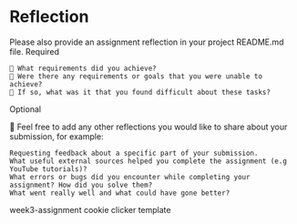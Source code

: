 # Reflection

Please also provide an assignment reflection in your project README.md file.
Required

    🎯 What requirements did you achieve?
    🎯 Were there any requirements or goals that you were unable to achieve?
    🎯 If so, what was it that you found difficult about these tasks?

Optional

🏹 Feel free to add any other reflections you would like to share about your submission, for example:

    Requesting feedback about a specific part of your submission.
    What useful external sources helped you complete the assignment (e.g YouTube tutorials)?
    What errors or bugs did you encounter while completing your assignment? How did you solve them?
    What went really well and what could have gone better?
 week3-assignment
cookie clicker template 

